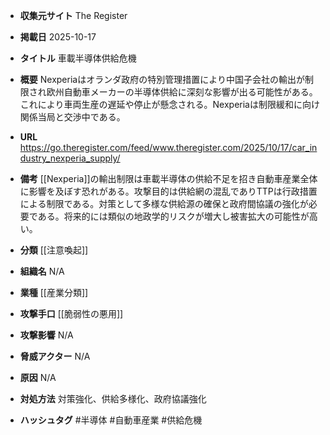 - **収集元サイト**
The Register

- **掲載日**
2025-10-17

- **タイトル**
車載半導体供給危機

- **概要**
Nexperiaはオランダ政府の特別管理措置により中国子会社の輸出が制限され欧州自動車メーカーの半導体供給に深刻な影響が出る可能性がある。これにより車両生産の遅延や停止が懸念される。Nexperiaは制限緩和に向け関係当局と交渉中である。

- **URL**
https://go.theregister.com/feed/www.theregister.com/2025/10/17/car_industry_nexperia_supply/

- **備考**
[[Nexperia]]の輸出制限は車載半導体の供給不足を招き自動車産業全体に影響を及ぼす恐れがある。攻撃目的は供給網の混乱でありTTPは行政措置による制限である。対策として多様な供給源の確保と政府間協議の強化が必要である。将来的には類似の地政学的リスクが増大し被害拡大の可能性が高い。

- **分類**
[[注意喚起]]

- **組織名**
N/A

- **業種**
[[産業分類]]

- **攻撃手口**
[[脆弱性の悪用]]

- **攻撃影響**
N/A

- **脅威アクター**
N/A

- **原因**
N/A

- **対処方法**
対策強化、供給多様化、政府協議強化

- **ハッシュタグ**
#半導体 #自動車産業 #供給危機
